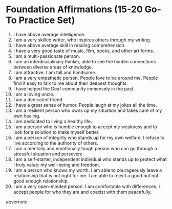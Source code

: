 # Foundation Affirmations (15-20 Go-To Practice Set)

1. I have above average intelligence.
2. I am a very skilled writer, who inspires others through my writing.
3. I have above average skill in reading comprehension.
4. I have a very good taste of music, film, books, and other art forms.
5. I am a multi-passionate person.
6. I am an interdisciplinary thinker, able to see the hidden connections between diverse areas of knowledge.
7. I am attractive. I am tall and handsome.
8. I am a very empathetic person. People love to be around me. People find it easy to talk to me about their deepest thoughts.
9. I have helped the Deaf community immensely in the past.
10. I am a loving uncle.
11. I am a dedicated friend.
12. I have a great sense of humor. People laugh at my jokes all the time.
13. I am a resilient person who owns up my situation and takes care of my own healing.
14. I am dedicated to living a healthy life.
15. I am a person who is humble enough to accept my weakness and to look for a solution to make myself better.
16. I am a person of integrity who stands up for my own welfare. I refuse to live according to the authority of others.
17. I am a mentally and emotionally tough person who can go through a stressful situation and persevere.
18. I am a self-starter, independent individual who stands up to protect what I truly value: my well-being and freedom.
19. I am a person who knows my worth. I am able to courageously leave a relationship that is not right for me. I am able to reject a good but not good enough relationship.
20. I am a very open-minded person. I am comfortable with differences. I accept people for who they are and coexist with them peacefully.

\#evernote

